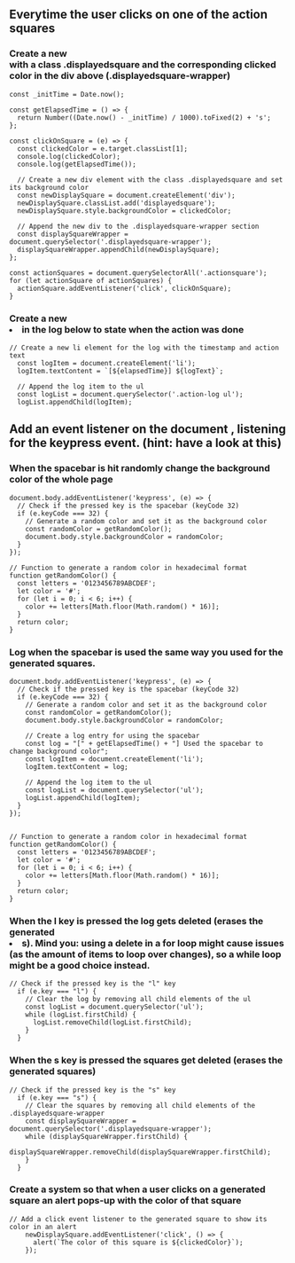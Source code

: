 ## Everytime the user clicks on one of the action squares 

### Create a new <div> with a class .displayedsquare and the corresponding clicked color in the div above (.displayedsquare-wrapper)
```
const _initTime = Date.now();

const getElapsedTime = () => {
  return Number((Date.now() - _initTime) / 1000).toFixed(2) + 's';
};

const clickOnSquare = (e) => {
  const clickedColor = e.target.classList[1];
  console.log(clickedColor);
  console.log(getElapsedTime());

  // Create a new div element with the class .displayedsquare and set its background color
  const newDisplaySquare = document.createElement('div');
  newDisplaySquare.classList.add('displayedsquare');
  newDisplaySquare.style.backgroundColor = clickedColor;

  // Append the new div to the .displayedsquare-wrapper section
  const displaySquareWrapper = document.querySelector('.displayedsquare-wrapper');
  displaySquareWrapper.appendChild(newDisplaySquare);
};

const actionSquares = document.querySelectorAll('.actionsquare');
for (let actionSquare of actionSquares) {
  actionSquare.addEventListener('click', clickOnSquare);
}

```
### Create a new <li> in the log below to state when the action was done 
```
// Create a new li element for the log with the timestamp and action text
  const logItem = document.createElement('li');
  logItem.textContent = `[${elapsedTime}] ${logText}`;

  // Append the log item to the ul
  const logList = document.querySelector('.action-log ul');
  logList.appendChild(logItem);
```

## Add an event listener on the document <body>, listening for the keypress event. (hint: have a look at this) 

### When the spacebar is hit randomly change the background color of the whole page
```
document.body.addEventListener('keypress', (e) => {
  // Check if the pressed key is the spacebar (keyCode 32)
  if (e.keyCode === 32) {
    // Generate a random color and set it as the background color
    const randomColor = getRandomColor();
    document.body.style.backgroundColor = randomColor;
  }
});

// Function to generate a random color in hexadecimal format
function getRandomColor() {
  const letters = '0123456789ABCDEF';
  let color = '#';
  for (let i = 0; i < 6; i++) {
    color += letters[Math.floor(Math.random() * 16)];
  }
  return color;
}
```
### Log when the spacebar is used the same way you used for the generated squares.
```
document.body.addEventListener('keypress', (e) => {
  // Check if the pressed key is the spacebar (keyCode 32)
  if (e.keyCode === 32) {
    // Generate a random color and set it as the background color
    const randomColor = getRandomColor();
    document.body.style.backgroundColor = randomColor;

    // Create a log entry for using the spacebar
    const log = "[" + getElapsedTime() + "] Used the spacebar to change background color";
    const logItem = document.createElement('li');
    logItem.textContent = log;

    // Append the log item to the ul
    const logList = document.querySelector('ul');
    logList.appendChild(logItem);
  }
});


// Function to generate a random color in hexadecimal format
function getRandomColor() {
  const letters = '0123456789ABCDEF';
  let color = '#';
  for (let i = 0; i < 6; i++) {
    color += letters[Math.floor(Math.random() * 16)];
  }
  return color;
}
```
### When the l key is pressed the log gets deleted (erases the generated <li>s). Mind you: using a delete in a for loop might cause issues (as the amount of items to loop over changes), so a while loop might be a good choice instead.
```
// Check if the pressed key is the "l" key 
  if (e.key === "l") {
    // Clear the log by removing all child elements of the ul
    const logList = document.querySelector('ul');
    while (logList.firstChild) {
      logList.removeChild(logList.firstChild);
    }
  }
```

### When the s key is pressed the squares get deleted (erases the generated squares)
```
// Check if the pressed key is the "s" key 
  if (e.key === "s") {
    // Clear the squares by removing all child elements of the .displayedsquare-wrapper
    const displaySquareWrapper = document.querySelector('.displayedsquare-wrapper');
    while (displaySquareWrapper.firstChild) {
      displaySquareWrapper.removeChild(displaySquareWrapper.firstChild);
    }
  }
```
### Create a system so that when a user clicks on a generated square an alert pops-up with the color of that square
```
// Add a click event listener to the generated square to show its color in an alert
    newDisplaySquare.addEventListener('click', () => {
      alert(`The color of this square is ${clickedColor}`);
    });
```